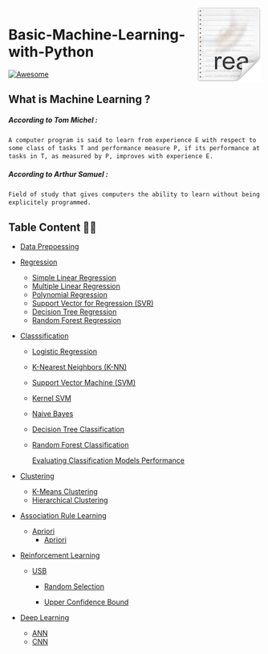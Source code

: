 <img src="icon.png" align="right" />

# Basic-Machine-Learning-with-Python 


[![Awesome](https://cdn.rawgit.com/sindresorhus/awesome/d7305f38d29fed78fa85652e3a63e154dd8e8829/media/badge.svg)](https://github.com/sindresorhus/awesome)


## What is Machine Learning ?
##### According to Tom Michel :
	A computer program is said to learn from experience E with respect to some class of tasks T and performance measure P, if its performance at tasks in T, as measured by P, improves with experience E.

##### According to Arthur Samuel :
	Field of study that gives computers the ability to learn without being explicitely programmed.
	
	
## Table Content :iphone::triangular_ruler:

- [Data Prepoessing](https://github.com/MachineLearner07/Basic-Machine-Learning-with-Python-and-R/tree/rezwan/Part%201.2%20-%20Data%20Preprocessing)

- [Regression](https://github.com/MachineLearner07/Basic-Machine-Learning-with-Python-and-R/tree/rezwan/Part%202.2%20%E2%80%93%20Regression)
    - [Simple Linear Regression](https://github.com/MachineLearner07/Basic-Machine-Learning-with-Python-and-R/tree/rezwan/Part%202.2%20%E2%80%93%20Regression/1.%20Simple%20Linear%20Regression)
    - [Multiple Linear Regression](https://github.com/MachineLearner07/Basic-Machine-Learning-with-Python-and-R/tree/rezwan/Part%202.2%20%E2%80%93%20Regression/2.%20Multiple%20Linear%20Regression)
    - [Polynomial Regression](https://github.com/MachineLearner07/Basic-Machine-Learning-with-Python-and-R/tree/rezwan/Part%202.2%20%E2%80%93%20Regression/3.%20Polynomial%20Regression)
    - [Support Vector for Regression (SVR)](https://github.com/MachineLearner07/Basic-Machine-Learning-with-Python-and-R/tree/rezwan/Part%202.2%20%E2%80%93%20Regression/4.%20Support%20Vector%20for%20Regression%20(SVR))
    - [Decision Tree Regression](https://github.com/MachineLearner07/Basic-Machine-Learning-with-Python-and-R/tree/rezwan/Part%202.2%20%E2%80%93%20Regression/5.%20Decision%20Tree%20Regression)
    - [Random Forest Regression](https://github.com/MachineLearner07/Basic-Machine-Learning-with-Python-and-R/tree/rezwan/Part%202.2%20%E2%80%93%20Regression/6.%20Random%20Forest%20Regression)

- [Classsification](https://github.com/MachineLearner07/Basic-Machine-Learning-with-Python-and-R/tree/rezwan/Part%203.2%20-%20Classsification)
    - [Logistic Regression](https://github.com/MachineLearner07/Basic-Machine-Learning-with-Python-and-R/tree/rezwan/Part%203.2%20-%20Classsification/1.%20Logistic%20Regression)
    - [K-Nearest Neighbors (K-NN)](https://github.com/MachineLearner07/Basic-Machine-Learning-with-Python-and-R/tree/rezwan/Part%203.2%20-%20Classsification/2.%20K-Nearest%20Neighbors%20(K-NN))
    - [Support Vector Machine (SVM)](https://github.com/MachineLearner07/Basic-Machine-Learning-with-Python-and-R/tree/rezwan/Part%203.2%20-%20Classsification/3.%20Support%20Vector%20Machine%20(SVM))
    - [Kernel SVM](https://github.com/MachineLearner07/Basic-Machine-Learning-with-Python-and-R/tree/rezwan/Part%203.2%20-%20Classsification/4.%20Kernel%20SVM)
    - [Naive Bayes](https://github.com/MachineLearner07/Basic-Machine-Learning-with-Python-and-R/tree/rezwan/Part%203.2%20-%20Classsification/5.%20Naive%20Bayes)
    - [Decision Tree Classification](https://github.com/MachineLearner07/Basic-Machine-Learning-with-Python-and-R/tree/rezwan/Part%203.2%20-%20Classsification/6.%20Decision%20Tree%20Classification)
    - [Random Forest Classification](https://github.com/MachineLearner07/Basic-Machine-Learning-with-Python-and-R/tree/rezwan/Part%203.2%20-%20Classsification/7.%20Random%20Forest%20Classification)
    
      [Evaluating Classification Models Performance](https://github.com/MachineLearner07/Basic-Machine-Learning-with-Python-and-R/blob/rezwan/Part%203.2%20-%20Classsification/Evaluating%20Classification%20Models%20Performance/README.md)
      
- [Clustering](https://github.com/MachineLearner07/Basic-Machine-Learning-with-Python-and-R/tree/rezwan/Part%204.2%20-%20Clustering) 

    - [K-Means Clustering](https://github.com/MachineLearner07/Basic-Machine-Learning-with-Python-and-R/tree/rezwan/Part%204.2%20-%20Clustering/1.%20%20K-Means%20Clustering)
    - [Hierarchical Clustering](https://github.com/MachineLearner07/Basic-Machine-Learning-with-Python-and-R/tree/rezwan/Part%204.2%20-%20Clustering/2.%20Hierarchical%20Clustering)

- [Association Rule Learning](https://github.com/MachineLearner07/Basic-Machine-Learning-with-Python-and-R/tree/rezwan/Part%205.2%20-%20Association%20Rule%20Learning)
    - [Apriori](https://github.com/MachineLearner07/Basic-Machine-Learning-with-Python-and-R/tree/rezwan/Part%205.2%20-%20Association%20Rule%20Learning/Apriori_Python)
    	- [Apriori](https://github.com/MachineLearner07/Basic-Machine-Learning-with-Python-and-R/blob/rezwan/Part%205.2%20-%20Association%20Rule%20Learning/Apriori_Python/apriori.py)

- [Reinforcement Learning](https://github.com/MachineLearner07/Basic-Machine-Learning-with-Python-and-R/tree/rezwan/Part%206.2%20-%20Reinforcement%20Learning%20)
    - [USB](https://github.com/MachineLearner07/Basic-Machine-Learning-with-Python-and-R/tree/rezwan/Part%206.2%20-%20Reinforcement%20Learning%20/UCB)
    	 - [Random Selection](https://github.com/MachineLearner07/Basic-Machine-Learning-with-Python-and-R/blob/rezwan/Part%206.2%20-%20Reinforcement%20Learning%20/UCB/random_selection.py)
	   
	   - [Upper Confidence Bound](https://github.com/MachineLearner07/Basic-Machine-Learning-with-Python-and-R/blob/rezwan/Part%206.2%20-%20Reinforcement%20Learning%20/UCB/upper_confidence_bound.py)
	 
- [Deep Learning](https://github.com/MachineLearner07/Basic-Machine-Learning-with-Python-and-R/tree/rezwan/Part%208.2%20-%20Deep%20Learning)
    - [ANN](https://github.com/MachineLearner07/Basic-Machine-Learning-with-Python-and-R/blob/rezwan/Part%208.2%20-%20Deep%20Learning/ANN.py)
    - [CNN](https://github.com/MachineLearner07/Basic-Machine-Learning-with-Python-and-R/blob/rezwan/Part%208.2%20-%20Deep%20Learning/CNN.py)

